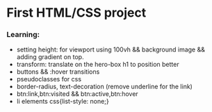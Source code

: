 # First HTML/CSS project


### Learning:
- setting height: for viewport using 100vh && background image && adding gradient on top. 
- transform: translate on the hero-box h1 to position better
- buttons && :hover transitions
- pseudoclasses for css
- border-radius, text-decoration (remove underline for the link)
- btn:link,btn:visited && btn:active,btn:hover
- li elements css{list-style: none;}
